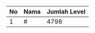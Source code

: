 | No | Nama            | Jumlah Level |
|----|-----------------|--------------|
| 1  | #    |    4798        |
